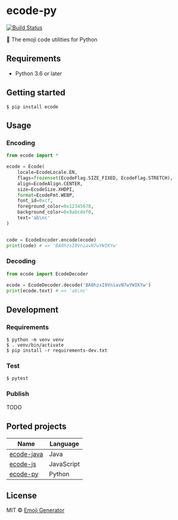 # ecode-py
[![Build Status](https://travis-ci.com/emoji-gen/ecode-py.svg?branch=master)](https://travis-ci.com/emoji-gen/ecode-py)

:musical_score: The emoji code utilities for Python

## Requirements

- Python 3.6 or later

## Getting started

```shell script
$ pip install ecode
```

## Usage
### Encoding

```python
from ecode import *

ecode = Ecode(
    locale=EcodeLocale.EN,
    flags=frozenset(EcodeFlag.SIZE_FIXED, EcodeFlag.STRETCH),
    align=EcodeAlign.CENTER,
    size=EcodeSize.XHDPI,
    format=EcodeFmt.WEBP,
    font_id=0xcf,
    foreground_color=0x12345678,
    background_color=0x9abcdef0,
    text='ab\nc'
)


code = EcodeEncoder.encode(ecode)
print(code) # => 'BA0hzxI0VniavN7wYWIKYw'
```

### Decoding

```python
from ecode import EcodeDecoder

ecode = EcodeDecoder.decode('BA0hzxI0VniavN7wYWIKYw')
print(ecode.text) # => 'ab\nc'
```

## Development
### Requirements

```shell script
$ python -m venv venv
$ . venv/bin/activate
$ pip install -r requirements-dev.txt
```

### Test

```shell script
$ pytest
```

### Publish

TODO

## Ported projects

|Name|Language|
|---|---|
|[ecode-java](https://github.com/emoji-gen/ecode-java)|Java|
|[ecode-js](https://github.com/emoji-gen/ecode-js)|JavaScript|
|[ecode-py](https://github.com/emoji-gen/ecode-py)|Python|

## License

MIT &copy; [Emoji Generator](https://emoji-gen.ninja)


